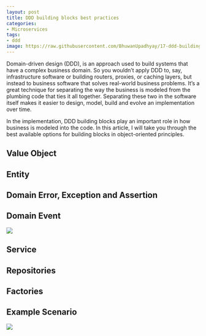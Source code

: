 ```yaml
---
layout: post
title: DDD building blocks best practices
categories:
- Microservices
tags:
- ddd
image: https://raw.githubusercontent.com/BhuwanUpadhyay/17-ddd-building-blocks-best-practices/master/src/main/assets/layer.png
---
```


Domain-driven design (DDD), is an approach used to build systems that have a complex business domain.
So you wouldn’t apply DDD to, say, infrastructure software or building routers, proxies, or caching layers, but instead to business software that solves real-world business problems.
It’s a great technique for separating the way the business is modeled from the plumbing code that ties it all together.
Separating these two in the software itself makes it easier to design, model, build and evolve an implementation over time.

In the implementation, DDD building blocks play an important role in how business is modeled into the code.
In this article, I will take you through the best available options for building blocks in object-oriented principles.

## Value Object

<script charset="UTF-8" src="https://gist-it.appspot.com/github.com/flowerinthenight/rusttrace/blob/master/src/main.rs?footer=minimal"></script>

## Entity

## Domain Error, Exception and Assertion


## Domain Event

![](https://raw.githubusercontent.com/BhuwanUpadhyay/17-ddd-building-blocks-best-practices/master/src/main/assets/aggregate_transaction.png)

## Service

## Repositories

## Factories

## Example Scenario

![](https://raw.githubusercontent.com/BhuwanUpadhyay/17-ddd-building-blocks-best-practices/master/src/main/assets/rtms.png)
